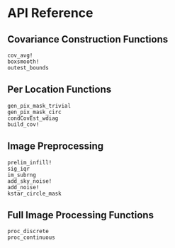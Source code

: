 # API Reference

## Covariance Construction Functions

```@docs
cov_avg!
boxsmooth!
outest_bounds
```

## Per Location Functions

```@docs
gen_pix_mask_trivial
gen_pix_mask_circ
condCovEst_wdiag
build_cov!
```

## Image Preprocessing

```@docs
prelim_infill!
sig_iqr
im_subrng
add_sky_noise!
add_noise!
kstar_circle_mask
```

## Full Image Processing Functions

```@docs
proc_discrete
proc_continuous
```
